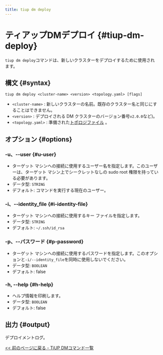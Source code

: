 ```yaml
---
title: tiup dm deploy
---
```


# ティアップDMデプロイ {#tiup-dm-deploy}

`tiup dm deploy`コマンドは、新しいクラスターをデプロイするために使用されます。

## 構文 {#syntax}

```shell
tiup dm deploy <cluster-name> <version> <topology.yaml> [flags]
```

-   `<cluster-name>` : 新しいクラスターの名前。既存のクラスター名と同じにすることはできません。
-   `<version>` : デプロイされる DM クラスターのバージョン番号`v2.0.0`など)。
-   `<topology.yaml>` : 準備された[トポロジファイル](/tiup/tiup-dm-topology-reference.md) 。

## オプション {#options}

### -u、--user {#u-user}

-   ターゲット マシンへの接続に使用するユーザー名を指定します。このユーザーは、ターゲット マシン上でシークレットなしの sudo root 権限を持っている必要があります。
-   データ型: `STRING`
-   デフォルト: コマンドを実行する現在のユーザー。

### -i、--identity_file {#i-identity-file}

-   ターゲット マシンへの接続に使用するキー ファイルを指定します。
-   データ型: `STRING`
-   デフォルト: `~/.ssh/id_rsa`

### -p、--パスワード {#p-password}

-   ターゲット マシンへの接続に使用するパスワードを指定します。このオプションと`-i/--identity_file`を同時に使用しないでください。
-   データ型: `BOOLEAN`
-   デフォルト: false

### -h, --help {#h-help}

-   ヘルプ情報を印刷します。
-   データ型: `BOOLEAN`
-   デフォルト: false

## 出力 {#output}

デプロイメントログ。

[&lt;&lt; 前のページに戻る - TiUP DMコマンド一覧](/tiup/tiup-component-dm.md#command-list)
